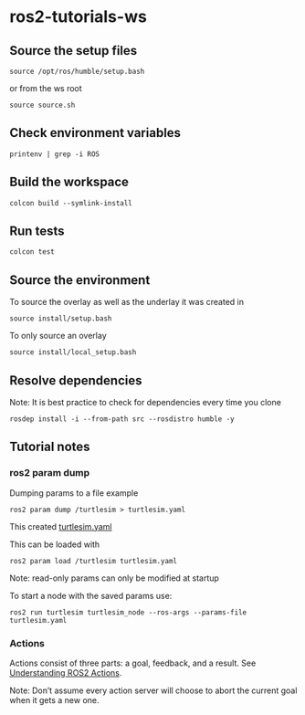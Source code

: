 # ros2-tutorials-ws

## Source the setup files
```
source /opt/ros/humble/setup.bash
```
or from the ws root
```
source source.sh
```

## Check environment variables
```
printenv | grep -i ROS
```

## Build the workspace
```
colcon build --symlink-install
```

## Run tests
```
colcon test
```

## Source the environment
To source the overlay as well as the underlay it was created in
```
source install/setup.bash
```

To only source an overlay
```
source install/local_setup.bash
```

## Resolve dependencies
Note: It is best practice to check for dependencies every time you clone
```
rosdep install -i --from-path src --rosdistro humble -y
```

## Tutorial notes
### ros2 param dump
Dumping params to a file example
```
ros2 param dump /turtlesim > turtlesim.yaml
```
This created [turtlesim.yaml](turtlesim.yaml)

This can be loaded with
```
ros2 param load /turtlesim turtlesim.yaml
```

Note: read-only params can only be modified at startup

To start a node with the saved params use:
```
ros2 run turtlesim turtlesim_node --ros-args --params-file turtlesim.yaml
```

### Actions
Actions consist of three parts: a goal, feedback, and a result.
See [Understanding ROS2 Actions](https://docs.ros.org/en/humble/Tutorials/Beginner-CLI-Tools/Understanding-ROS2-Actions/Understanding-ROS2-Actions.html).

Note: Don’t assume every action server will choose to abort the current goal when it gets a new one.
